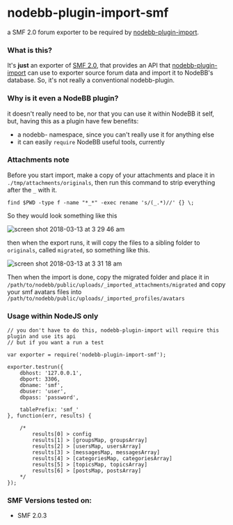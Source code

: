 nodebb-plugin-import-smf
========================

a SMF 2.0 forum exporter to be required by [nodebb-plugin-import](https://github.com/akhoury/nodebb-plugin-import).

### What is this?

It's __just__ an exporter of [SMF 2.0](http://www.simplemachines.org/),  that provides an API that [nodebb-plugin-import](https://github.com/akhoury/nodebb-plugin-import)
can use to exporter source forum data and import it to NodeBB's database. So, it's not really a conventional nodebb-plugin.

### Why is it even a NodeBB plugin?

it doesn't really need to be, nor that you can use it within NodeBB it self, but, having this as a plugin have few benefits:
* a nodebb- namespace, since you can't really use it for anything else
* it can easily `require` NodeBB useful tools, currently

### Attachments note

Before you start import, make a copy of your attachments and place it in `./tmp/attachments/originals`, then run this command to strip everything after the `_` with it.
```
find $PWD -type f -name "*_*" -exec rename 's/(_.*)//' {} \;
```
So they would look something like this

![screen shot 2018-03-13 at 3 29 46 am](https://user-images.githubusercontent.com/1398375/37317658-d68e41c6-266e-11e8-8609-b7e6d9ed6c3b.png)

then when the export runs, it will copy the files to a sibling folder to `originals`, called `migrated`, so something like this.

![screen shot 2018-03-13 at 3 31 18 am](https://user-images.githubusercontent.com/1398375/37317688-053be4d8-266f-11e8-89be-a8aae5a90260.png)


Then when the import is done, copy the migrated folder and place it in `/path/to/nodebb/public/uploads/_imported_attachments/migrated` and copy your smf avatars files into `/path/to/nodebb/public/uploads/_imported_profiles/avatars`

### Usage within NodeJS only

```
// you don't have to do this, nodebb-plugin-import will require this plugin and use its api
// but if you want a run a test

var exporter = require('nodebb-plugin-import-smf');

exporter.testrun({
    dbhost: '127.0.0.1',
    dbport: 3306,
    dbname: 'smf',
    dbuser: 'user',
    dbpass: 'password',

    tablePrefix: 'smf_'
}, function(err, results) {

    /*
        results[0] > config
        results[1] > [groupsMap, groupsArray]
        results[2] > [usersMap, usersArray]
        results[3] > [messagesMap, messagesArray]
        results[4] > [categoriesMap, categoriesArray]
        results[5] > [topicsMap, topicsArray]
        results[6] > [postsMap, postsArray]
    */
});

```

### SMF Versions tested on:
  - SMF 2.0.3


